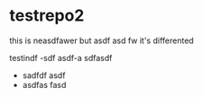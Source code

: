# testrepo2


this is neasdfawer
but asdf asd fw it's differented

testindf
-sdf asdf-a sdfasdf
- sadfdf asdf
- asdfas fasd
